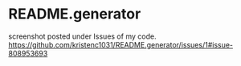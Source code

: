 # README.generator
screenshot posted under Issues of my code. 
https://github.com/kristenc1031/README.generator/issues/1#issue-808953693
